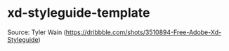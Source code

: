 # xd-styleguide-template
Source: Tyler Wain (https://dribbble.com/shots/3510894-Free-Adobe-Xd-Styleguide)
